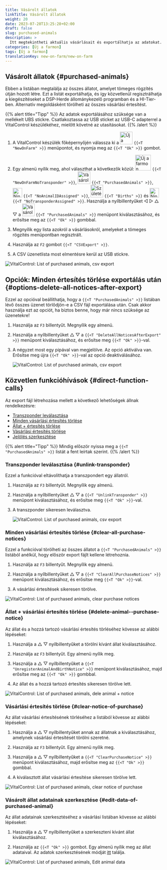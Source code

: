 ```yaml
---
title: Vásárolt állatok
linkTitle: Vásárolt állatok
weight: 20
date: 2023-07-28T13:25:28+02:00
draft: false
slug: purchased-animals
description: >
  Itt megtekintheti aktuális vásárlásait és exportálhatja az adatokat.
categories: [Új a farmon]
tags: [Új a farmon]
translationKey: new-on-farm/new-on-farm
---
```

## Vásárolt állatok {#purchased-animals}

Ebben a listában megtalálja az összes állatot, amelyet tömeges rögzítés útján hozott létre. Ezt a listát exportálhatja, és így közvetlenül regisztrálhatja a kiegészítéseket a DSP-Herde állománykezelő programban és a HI-Tier-ben. Alternatív megoldásként törölheti az összes vásárlási értesítést.

{{% alert title="Tipp" %}}
Az adatok exportálásához szüksége van a mellékelt UBS stickre. Csatlakoztassa az USB sticket az USB-C adapterrel a VitalControl készülékéhez, mielőtt követné az utasításokat.
{{% /alert %}}

1. A VitalControl készülék főképernyőjén válassza ki a <img src="/icons/main/new-on-farm.svg" width="40" align="bottom" alt="Új a farmon" /> `{{<T "NewOnFarm" >}}` menüpontot, és nyomja meg az `{{<T "Ok" >}}` gombot.

2. Egy almenü nyílik meg, ahol választhat a következők közül: <img src="/icons/registration/new-on-farm-no-transponder.svg" width="50" align="bottom" alt="Új a farmon, transzponder nélkül" /> `{{<T "NewOnFarmNoTransponder" >}}`, <img src="/icons/main/new-on-farm.svg" width="40" align="bottom" alt="Vásárolt állatok" /> `{{<T "PurchasedAnimals" >}}`, <img src="/icons/registration/no-eartag-number.svg" width="30" align="bottom" alt="Nincs nemzeti állatazonosító" /> `{{<T "NoAnimalIDAssigned" >}}`, <img src="/icons/main/births.svg" width="40" align="bottom" alt="Születések" /> `{{<T "Births" >}}` és <img src="/icons/registration/no-transponder.svg" width="30" align="bottom" alt="Nincs transzponder" /> `{{<T "NoTransponderAssigned" >}}`. Használja a nyílbillentyűket ◁ ▷ △ ▽ a <img src="/icons/main/new-on-farm.svg" width="40" align="bottom" alt="Vásárolt állatok" /> `{{<T "PurchasedAnimals" >}}` menüpont kiválasztásához, és erősítse meg az `{{<T "Ok" >}}` gombbal.

3. Megnyílik egy lista azokról a vásárlásokról, amelyeket a tömeges rögzítés menüpontban regisztrált.

4. Használja az `F2` gombot `{{<T "CSVExport" >}}`.

5. A CSV üzenetlista most elmentésre kerül az USB stickre.

![VitalControl: List of purchased animals, csv export](../images/purchasedanimals.png "Purchased animals, csv export ")

## Opciók: Minden értesítés törlése exportálás után {#options-delete-all-notices-after-export}

Ezzel az opcióval beállíthatja, hogy a `{{<T "PurchasedAnimals" >}}` listában lévő összes üzenet törlődjön-e a CSV fájl exportálása után. Csak akkor használja ezt az opciót, ha biztos benne, hogy már nincs szüksége az üzenetekre!

1. Használja az `F3` billentyűt. Megnyílik egy almenü.

2. Használja a nyílbillentyűket △ ▽ a `{{<T "DeleteAllNoticesAfterExport" >}}` menüpont kiválasztásához, és erősítse meg `{{<T "Ok" >}}`-val.

3. A négyzet most egy pipával van megjelölve. Az opció aktiválva van. Erősítse meg újra `{{<T "Ok" >}}`-val az opció deaktiválásához.

    ![VitalControl: List of purchased animals, csv export](../images/delete-all.png "Minden értesítés törlése exportálás után")    

## Közvetlen funkcióhívások {#direct-function-calls}

Az export fájl létrehozása mellett a következő lehetőségek állnak rendelkezésre:

- [Transzponder leválasztása](#unlink-transponder)
- [Minden vásárlási értesítés törlése](#clear-all-purchase-notices)
- [Állat + értesítés törlése](#delete-animal--purchase-notice)
- [Vásárlási értesítés törlése](#clear-notice-of-purchase)
- [Jelölés szerkesztése](#edit-data-of-purchased-animal)

{{% alert title="Tipp" %}}
Mindig először nyissa meg a `{{<T "PurchasedAnimals" >}}` listát a fent leírtak szerint.
{{% /alert %}}

### Transzponder leválasztása {#unlink-transponder}

Ezzel a funkcióval eltávolíthatja a transzpondert egy állatról.

1. Használja az `F3` billentyűt. Megnyílik egy almenü.

2. Használja a nyílbillentyűket △ ▽ a `{{<T "UnlinkTransponder" >}}` menüpont kiválasztásához, és erősítse meg `{{<T "Ok" >}}`-val.

3. A transzponder sikeresen leválasztva.

    ![VitalControl: List of purchased animals, csv export](../images/unlink-transponder.png "Vásárolt állatok, transzponder leválasztása")

### Minden vásárlási értesítés törlése {#clear-all-purchase-notices}

Ezzel a funkcióval törölheti az összes állatot a `{{<T "PurchasedAnimals" >}}` listából anélkül, hogy először export fájlt kellene létrehoznia.

1. Használja az `F3` billentyűt. Megnyílik egy almenü.

2. Használja a nyílbillentyűket △ ▽ a `{{<T "ClearAllPurchaseNotices" >}}` menüpont kiválasztásához, és erősítse meg `{{<T "Ok" >}}`-val.

3. A vásárlási értesítések sikeresen törölve.

![VitalControl: List of purchased animals, clear purchase notices](../images/clear.png "Clear all purchase notices ")

### Állat + vásárlási értesítés törlése {#delete-animal--purchase-notice}

Az állat és a hozzá tartozó vásárlási értesítés törléséhez kövesse az alábbi lépéseket:

1. Használja a △ ▽ nyílbillentyűket a törölni kívánt állat kiválasztásához.

2. Használja az `F3` billentyűt. Egy almenü nyílik meg.

3. Használja a △ ▽ nyílbillentyűket a `{{<T "UnregisterAnimalAndBirthNotice" >}}` menüpont kiválasztásához, majd erősítse meg az `{{<T "Ok" >}}` gombbal.

4. Az állat és a hozzá tartozó értesítés sikeresen törölve lett.

![VitalControl: List of purchased animals, dele animal + notice](../images/delete.png "Delete animal + notice")

### Vásárlási értesítés törlése {#clear-notice-of-purchase}

Az állat vásárlási értesítésének törléséhez a listából kövesse az alábbi lépéseket:

1. Használja a △ ▽ nyílbillentyűket annak az állatnak a kiválasztásához, amelynek vásárlási értesítését törölni szeretné.

2. Használja az `F3` billentyűt. Egy almenü nyílik meg.

3. Használja a △ ▽ nyílbillentyűket a `{{<T "ClearPurchaseNotice" >}}` menüpont kiválasztásához, majd erősítse meg az `{{<T "Ok" >}}` gombbal.

4. A kiválasztott állat vásárlási értesítése sikeresen törölve lett.

![VitalControl: List of purchased animals, clear notice of purchase](../images/clearnotice.png "Clear notice of purchase")

### Vásárolt állat adatainak szerkesztése {#edit-data-of-purchased-animal}

Az állat adatainak szerkesztéséhez a vásárlási listában kövesse az alábbi lépéseket:

1. Használja a △ ▽ nyílbillentyűket a szerkeszteni kívánt állat kiválasztásához.

2. Használja az `{{<T "Ok" >}}` gombot. Egy almenü nyílik meg az állat adataival. Az adatok szerkesztésének módját [itt](/hu/docs/actions/edit/#edit-animal-data) találja.

![VitalControl: List of purchased animals, Edit animal data](../images/edit.png "Edit data of purchased animal")
